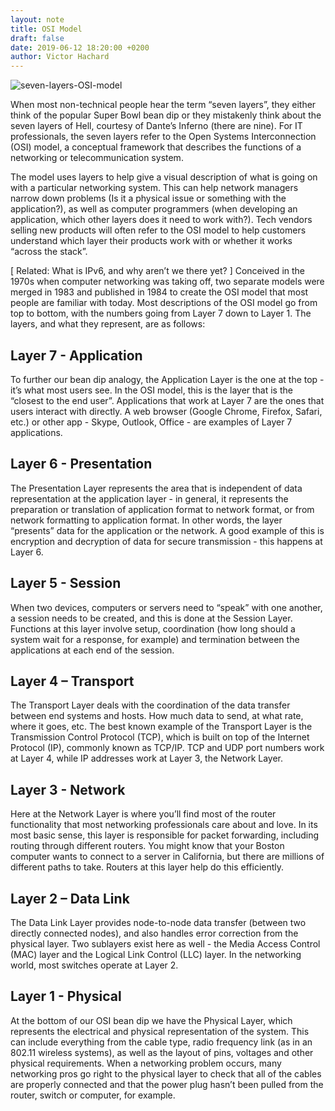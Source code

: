 ```yaml
---
layout: note
title: OSI Model
draft: false
date: 2019-06-12 18:20:00 +0200
author: Victor Hachard
---
```


![seven-layers-OSI-model]({{site.baseurl}}/res/osi-model/seven-layers-OSI-model.png)

When most non-technical people hear the term “seven layers”, they either think of the popular Super Bowl bean dip or they mistakenly think about the seven layers of Hell, courtesy of Dante’s Inferno (there are nine). For IT professionals, the seven layers refer to the Open Systems Interconnection (OSI) model, a conceptual framework that describes the functions of a networking or telecommunication system.

The model uses layers to help give a visual description of what is going on with a particular networking system. This can help network managers narrow down problems (Is it a physical issue or something with the application?), as well as computer programmers (when developing an application, which other layers does it need to work with?). Tech vendors selling new products will often refer to the OSI model to help customers understand which layer their products work with or whether it works “across the stack”.

[ Related: What is IPv6, and why aren’t we there yet? ]
Conceived in the 1970s when computer networking was taking off, two separate models were merged in 1983 and published in 1984 to create the OSI model that most people are familiar with today. Most descriptions of the OSI model go from top to bottom, with the numbers going from Layer 7 down to Layer 1. The layers, and what they represent, are as follows:

## Layer 7 - Application

To further our bean dip analogy, the Application Layer is the one at the top - it’s what most users see. In the OSI model, this is the layer that is the “closest to the end user”. Applications that work at Layer 7 are the ones that users interact with directly. A web browser (Google Chrome, Firefox, Safari, etc.) or other app - Skype, Outlook, Office - are examples of Layer 7 applications.

## Layer 6 - Presentation

The Presentation Layer represents the area that is independent of data representation at the application layer - in general, it represents the preparation or translation of application format to network format, or from network formatting to application format. In other words, the layer “presents” data for the application or the network. A good example of this is encryption and decryption of data for secure transmission - this happens at Layer 6.

## Layer 5 - Session

When two devices, computers or servers need to “speak” with one another, a session needs to be created, and this is done at the Session Layer. Functions at this layer involve setup, coordination (how long should a system wait for a response, for example) and termination between the applications at each end of the session.

## Layer 4 – Transport

The Transport Layer deals with the coordination of the data transfer between end systems and hosts. How much data to send, at what rate, where it goes, etc. The best known example of the Transport Layer is the Transmission Control Protocol (TCP), which is built on top of the Internet Protocol (IP), commonly known as TCP/IP. TCP and UDP port numbers work at Layer 4, while IP addresses work at Layer 3, the Network Layer.

## Layer 3 - Network

Here at the Network Layer is where you’ll find most of the router functionality that most networking professionals care about and love. In its most basic sense, this layer is responsible for packet forwarding, including routing through different routers. You might know that your Boston computer wants to connect to a server in California, but there are millions of different paths to take. Routers at this layer help do this efficiently.

## Layer 2 – Data Link

The Data Link Layer provides node-to-node data transfer (between two directly connected nodes), and also handles error correction from the physical layer. Two sublayers exist here as well - the Media Access Control (MAC) layer and the Logical Link Control (LLC) layer. In the networking world, most switches operate at Layer 2.

## Layer 1 - Physical

At the bottom of our OSI bean dip we have the Physical Layer, which represents the electrical and physical representation of the system. This can include everything from the cable type, radio frequency link (as in an 802.11 wireless systems), as well as the layout of pins, voltages and other physical requirements. When a networking problem occurs, many networking pros go right to the physical layer to check that all of the cables are properly connected and that the power plug hasn’t been pulled from the router, switch or computer, for example.
